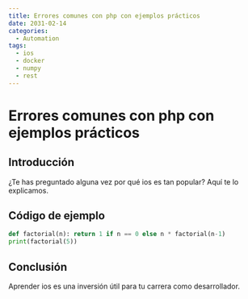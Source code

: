 ```yaml
---
title: Errores comunes con php con ejemplos prácticos
date: 2031-02-14
categories:
  - Automation
tags:
  - ios
  - docker
  - numpy
  - rest
---
```


# Errores comunes con php con ejemplos prácticos

## Introducción

¿Te has preguntado alguna vez por qué ios es tan popular? Aquí te lo explicamos.

## Código de ejemplo

```python
def factorial(n): return 1 if n == 0 else n * factorial(n-1)
print(factorial(5))
```

## Conclusión

Aprender ios es una inversión útil para tu carrera como desarrollador.
